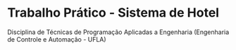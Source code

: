 # Trabalho Prático - Sistema de Hotel
Disciplina de Técnicas de Programação Aplicadas a Engenharia 
(Engenharia de Controle e Automação - UFLA)
